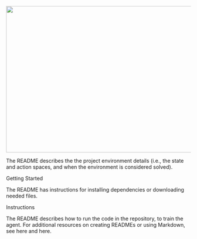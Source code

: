 <img src="https://github.com/kiran74-ds/RL_with_unity_ML_agents/blob/master/DQN/Banana_ML_agent.gif" width="800" height="400">

The README describes the the project environment details (i.e., the state and action spaces, and when the environment is considered solved).

Getting Started

The README has instructions for installing dependencies or downloading needed files.

Instructions

The README describes how to run the code in the repository, to train the agent. For additional resources on creating READMEs or using Markdown, see here and here.
